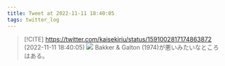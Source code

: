 ```yaml
---
title: Tweet at 2022-11-11 18:40:05
tags: twitter_log
---
```


> [!CITE] https://twitter.com/kaisekiriu/status/1591002817174863872 (2022-11-11 18:40:05)
> ![](https://twitter.com/kaisekiriu/status/1591002817174863872)
> Bakker &amp; Galton (1974)が悪いみたいなところはある。
